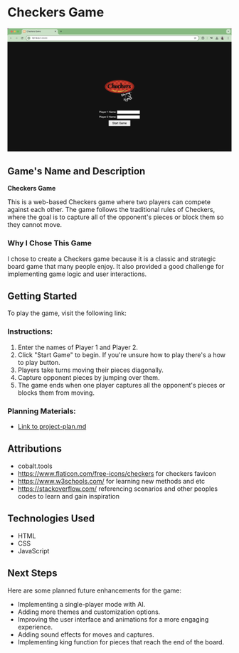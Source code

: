 # Checkers Game

![Checkers Game Screenshot](./images/screenshot.png) 

## Game's Name and Description
**Checkers Game**

This is a web-based Checkers game where two players can compete against each other. The game follows the traditional rules of Checkers, where the goal is to capture all of the opponent's pieces or block them so they cannot move.

### Why I Chose This Game
I chose to create a Checkers game because it is a classic and strategic board game that many people enjoy. It also provided a good challenge for implementing game logic and user interactions.

## Getting Started
To play the game, visit the following link:

### Instructions:
1. Enter the names of Player 1 and Player 2.
2. Click "Start Game" to begin. If you're unsure how to play there's a how to play button.
3. Players take turns moving their pieces diagonally.
4. Capture opponent pieces by jumping over them.
5. The game ends when one player captures all the opponent's pieces or blocks them from moving.

### Planning Materials:
- [Link to project-plan.md](https://github.com/Nottimlim/Checkers-Browser-Game/blob/main/Project-Plan.md)

## Attributions
- cobalt.tools
- https://www.flaticon.com/free-icons/checkers for checkers favicon
- https://www.w3schools.com/
for learning new methods and etc
- https://stackoverflow.com/ 
referencing scenarios and other peoples codes to learn and gain inspiration

## Technologies Used
- HTML
- CSS
- JavaScript

## Next Steps
Here are some planned future enhancements for the game:
- Implementing a single-player mode with AI.
- Adding more themes and customization options.
- Improving the user interface and animations for a more engaging experience.
- Adding sound effects for moves and captures.
- Implementing king function for pieces that reach the end of the board.
